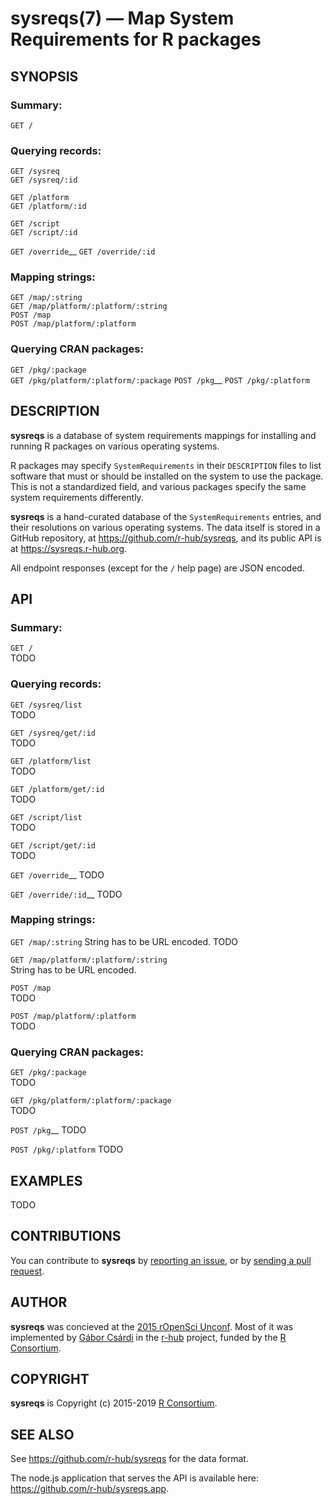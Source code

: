 
# sysreqs(7) &mdash; Map System Requirements for R packages

## SYNOPSIS

### Summary:

`GET /`

### Querying records:

`GET /sysreq`  
`GET /sysreq/:id`

`GET /platform`  
`GET /platform/:id`

`GET /script`  
`GET /script/:id`

`GET /override`__
`GET /override/:id`

### Mapping strings:

`GET /map/:string`  
`GET /map/platform/:platform/:string`  
`POST /map`  
`POST /map/platform/:platform`

### Querying CRAN packages:

`GET /pkg/:package`  
`GET /pkg/platform/:platform/:package`
`POST /pkg`__
`POST /pkg/:platform`

## DESCRIPTION

**sysreqs** is a database of system requirements mappings for
installing and running R packages on various operating systems.

R packages may specify `SystemRequirements` in their `DESCRIPTION`
files to list software that must or should be installed on the
system to use the package. This is not a standardized field,
and various packages specify the same system requirements differently.

**sysreqs** is a hand-curated database of the `SystemRequirements`
entries, and their resolutions on various operating systems. The
data itself is stored in a GitHub repository, at
https://github.com/r-hub/sysreqs, and its public API is at
https://sysreqs.r-hub.org.

All endpoint responses (except for the `/` help page) are JSON
encoded.

## API

### Summary:

`GET /`  
TODO

### Querying records:

`GET /sysreq/list`  
TODO

`GET /sysreq/get/:id`  
TODO

`GET /platform/list`  
TODO

`GET /platform/get/:id`  
TODO

`GET /script/list`  
TODO

`GET /script/get/:id`  
TODO

`GET /override`__
TODO

`GET /override/:id`__
TODO

### Mapping strings:

`GET /map/:string`
String has to be URL encoded.
TODO

`GET /map/platform/:platform/:string`  
String has to be URL encoded.

`POST /map`  
TODO

`POST /map/platform/:platform`  
TODO

### Querying CRAN packages:

`GET /pkg/:package`  
TODO

`GET /pkg/platform/:platform/:package`  
TODO

`POST /pkg`__
TODO

`POST /pkg/:platform`
TODO

## EXAMPLES

TODO

## CONTRIBUTIONS

You can contribute to **sysreqs** by
[reporting an issue](https://github.com/r-hub/sysreqsdb/issues),
or by [sending a pull request](https://github.com/r-hub/sysreqsdb).

## AUTHOR

**sysreqs** was concieved at the
[2015 rOpenSci Unconf](http://unconf.ropensci.org/). Most of
it was implemented by [Gábor Csárdi](https://github.com/gaborcsardi)
in the [r-hub](https://r-hub.org) project, funded by the
[R Consortium](https://www.r-consortium.org/).

## COPYRIGHT

**sysreqs** is Copyright (c) 2015-2019
[R Consortium](https://www.r-consortium.org/).

## SEE ALSO

See https://github.com/r-hub/sysreqs for the data format.

The node.js application that serves the API is available here:
https://github.com/r-hub/sysreqs.app.
